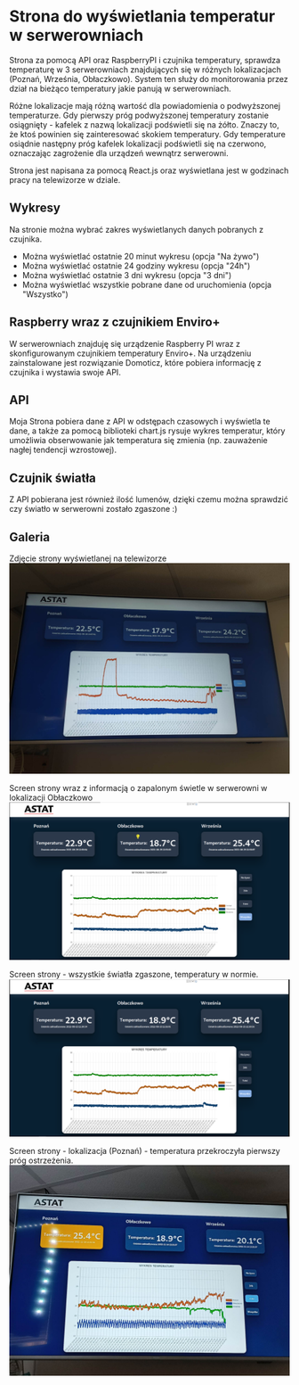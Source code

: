 # Strona do wyświetlania temperatur w serwerowniach

Strona za pomocą API oraz RaspberryPI i czujnika temperatury, sprawdza temperaturę w 3 serwerowniach znajdujących się w różnych lokalizacjach (Poznań, Września, Obłaczkowo). System ten służy do monitorowania przez dział na bieżąco temperatury jakie panują w serwerowniach.

Różne lokalizacje mają różną wartość dla powiadomienia o podwyższonej temperaturze. Gdy pierwszy próg podwyższonej temperatury zostanie osiągnięty - kafelek z nazwą lokalizacji podświetli się na żółto. Znaczy to, że ktoś powinien się zainteresować skokiem temperatury.
Gdy temperature osiądnie następny próg kafelek lokalizacji podświetli się na czerwono, oznaczając zagrożenie dla urządzeń wewnątrz serwerowni.

Strona jest napisana za pomocą React.js oraz wyświetlana jest w godzinach pracy na telewizorze w dziale.


## Wykresy

Na stronie można wybrać zakres wyświetlanych danych pobranych z czujnika.
 - Można wyświetlać ostatnie 20 minut wykresu (opcja "Na żywo")
 - Można wyświetlać ostatnie 24 godziny wykresu (opcja "24h")
 - Można wyświetlać ostatnie 3 dni wykresu (opcja "3 dni")
 - Można wyświetlać wszystkie pobrane dane od uruchomienia (opcja "Wszystko")

## Raspberry wraz z czujnikiem Enviro+

W serwerowniach znajduję się urządzenie Raspberry PI wraz z skonfigurowanym czujnikiem temperatury Enviro+. Na urządzeniu zainstalowane jest rozwiązanie Domoticz, które pobiera informację z czujnika i wystawia swoje API.

## API

Moja Strona pobiera dane z API w odstępach czasowych i wyświetla te dane, a także za pomocą biblioteki chart.js rysuje wykres temperatur, który umożliwia obserwowanie jak temperatura się zmienia (np. zauważenie nagłej tendencji wzrostowej).

## Czujnik światła

Z API pobierana jest również ilość lumenów, dzięki czemu można sprawdzić czy światło w serwerowni zostało zgaszone :) 

## Galeria

Zdjęcie strony wyświetlanej na telewizorze
![Zdjecie z tendencja wzrostowa temperatury z jedna lokalizacja](https://github.com/pokolowski/Captain_Temperature/blob/main/photos/kapitan.jpg?raw=true)

Screen strony wraz z informacją o zapalonym świetle w serwerowni w lokalizacji Obłaczkowo
![Zdjecie z tendencja wzrostowa temperatury z jedna lokalizacja](https://github.com/pokolowski/Captain_Temperature/blob/main/photos/unnamed%20(1).png?raw=true)

Screen strony - wszystkie światła zgaszone, temperatury w normie.
![Zdjecie z tendencja wzrostowa temperatury z jedna lokalizacja](https://github.com/pokolowski/Captain_Temperature/blob/main/photos/unnamed%20(2).png?raw=true)

Screen strony - lokalizacja (Poznań) - temperatura przekroczyła pierwszy próg ostrzeżenia.
![Zdjecie z tendencja wzrostowa temperatury z jedna lokalizacja](https://github.com/pokolowski/Captain_Temperature/blob/main/photos/temperature_alert?raw=true)


